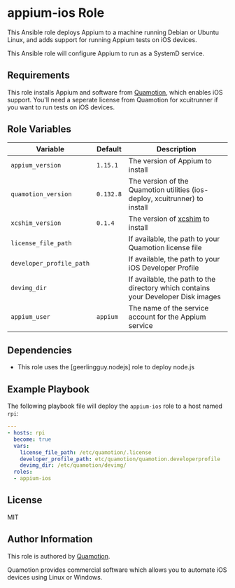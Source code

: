 appium-ios Role
===============

This Ansible role deploys Appium to a machine running Debian or Ubuntu Linux,
and adds support for running Appium tests on iOS devices.

This Ansible role will configure Appium to run as a SystemD service.

Requirements
------------

This role installs Appium and software from [Quamotion](http://docs.quamotion.mobi),
which enables iOS support. You'll need a seperate license from Quamotion for
xcuitrunner if you want to run tests on iOS devices.

Role Variables
--------------

| Variable                 | Default   | Description
|--------------------------|-----------|-------------------------------------------
| `appium_version`         | `1.15.1`  | The version of Appium to install
| `quamotion_version`      | `0.132.8` | The version of the Quamotion utilities (ios-deploy, xcuitrunner) to install
| `xcshim_version`         | `0.1.4`   | The version of [xcshim](https://github.com/quamotion/xcshim) to install
| `license_file_path`      |           | If available, the path to your Quamotion license file
| `developer_profile_path` |           | If available, the path to your iOS Developer Profile
| `devimg_dir`             |           | If available, the path to the directory which contains your Developer Disk images
| `appium_user`            | `appium`  | The name of the service account for the Appium service

Dependencies
------------

- This role uses the [geerlingguy.nodejs] role to deploy node.js

Example Playbook
----------------

The following playbook file will deploy the `appium-ios` role to a host named `rpi`:

```yaml
---
- hosts: rpi
  become: true
  vars:
    license_file_path: /etc/quamotion/.license
    developer_profile_path: etc/quamotion/quamotion.developerprofile
    devimg_dir: /etc/quamotion/devimg/
  roles:
  - appium-ios
```

License
-------

MIT

Author Information
------------------

This role is authored by [Quamotion](http://docs.quamotion.mobi).

Quamotion provides commercial software which allows you to automate
iOS devices using Linux or Windows.